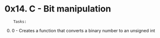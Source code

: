 # 0x14. C - Bit manipulation

		Tasks:

0. 0 - Creates a function that converts a binary number to an unsigned int
